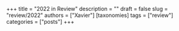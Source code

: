 +++
title = "2022 in Review"
description = ""
draft = false
slug = "review/2022"
authors = ["Xavier"]
[taxonomies]
tags = ["review"]
categories = ["posts"]
+++
